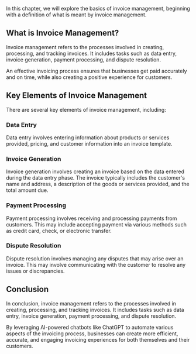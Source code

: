 
In this chapter, we will explore the basics of invoice management, beginning with a definition of what is meant by invoice management.

What is Invoice Management?
---------------------------

Invoice management refers to the processes involved in creating, processing, and tracking invoices. It includes tasks such as data entry, invoice generation, payment processing, and dispute resolution.

An effective invoicing process ensures that businesses get paid accurately and on time, while also creating a positive experience for customers.

Key Elements of Invoice Management
----------------------------------

There are several key elements of invoice management, including:

### Data Entry

Data entry involves entering information about products or services provided, pricing, and customer information into an invoice template.

### Invoice Generation

Invoice generation involves creating an invoice based on the data entered during the data entry phase. The invoice typically includes the customer's name and address, a description of the goods or services provided, and the total amount due.

### Payment Processing

Payment processing involves receiving and processing payments from customers. This may include accepting payment via various methods such as credit card, check, or electronic transfer.

### Dispute Resolution

Dispute resolution involves managing any disputes that may arise over an invoice. This may involve communicating with the customer to resolve any issues or discrepancies.

Conclusion
----------

In conclusion, invoice management refers to the processes involved in creating, processing, and tracking invoices. It includes tasks such as data entry, invoice generation, payment processing, and dispute resolution.

By leveraging AI-powered chatbots like ChatGPT to automate various aspects of the invoicing process, businesses can create more efficient, accurate, and engaging invoicing experiences for both themselves and their customers.
